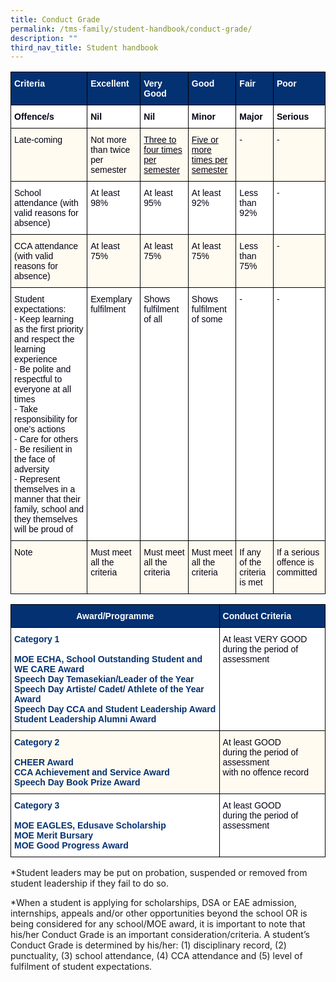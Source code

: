 ```yaml
---
title: Conduct Grade
permalink: /tms-family/student-handbook/conduct-grade/
description: ""
third_nav_title: Student handbook
---
```

<style type="text/css">
.tg  {border-collapse:collapse;border-spacing:0;}
.tg td{border-color:black;border-style:solid;border-width:1px;font-family:Arial, sans-serif;font-size:14px;
  overflow:hidden;padding:10px 5px;word-break:normal;}
.tg th{border-color:black;border-style:solid;border-width:1px;font-family:Arial, sans-serif;font-size:14px;
  font-weight:normal;overflow:hidden;padding:10px 5px;word-break:normal;}
.tg .tg-2wh9{background-color:#FFF;color:#020014;text-align:left;vertical-align:top}
.tg .tg-ag5b{background-color:#FFFBF0;color:#020014;text-align:left;text-decoration:underline;vertical-align:top}
.tg .tg-j9i1{background-color:#033172;color:#FFF;font-weight:bold;text-align:left;vertical-align:top}
.tg .tg-muaq{background-color:#FFF;color:#020014;font-weight:bold;text-align:left;vertical-align:top}
.tg .tg-pc3f{background-color:#FFFBF0;color:#020014;text-align:left;vertical-align:top}
</style>
<table class="tg">
<thead>
  <tr>
    <th class="tg-j9i1">Criteria</th>
    <th class="tg-j9i1">Excellent</th>
    <th class="tg-j9i1">Very Good</th>
    <th class="tg-j9i1">Good</th>
    <th class="tg-j9i1">Fair</th>
    <th class="tg-j9i1">Poor</th>
  </tr>
</thead>
<tbody>
  <tr>
    <td class="tg-muaq">Offence/s</td>
    <td class="tg-muaq">Nil</td>
    <td class="tg-muaq">Nil</td>
    <td class="tg-muaq">Minor</td>
    <td class="tg-muaq">Major</td>
    <td class="tg-muaq">Serious</td>
  </tr>
  <tr>
    <td class="tg-pc3f">Late-coming</td>
    <td class="tg-pc3f">Not more than twice per semester</td>
    <td class="tg-ag5b">Three to four times per semester</td>
    <td class="tg-ag5b">Five or more times per semester</td>
    <td class="tg-pc3f"><span style="color:#020014">-</span></td>
    <td class="tg-pc3f">-</td>
  </tr>
  <tr>
    <td class="tg-2wh9">School attendance (with valid reasons for absence)</td>
    <td class="tg-2wh9">At least 98%</td>
    <td class="tg-2wh9">At least 95%</td>
    <td class="tg-2wh9">At least 92%</td>
    <td class="tg-2wh9">Less than 92%</td>
    <td class="tg-2wh9">-</td>
  </tr>
  <tr>
    <td class="tg-pc3f">CCA attendance (with valid reasons for absence)</td>
    <td class="tg-pc3f">At least 75%</td>
    <td class="tg-pc3f">At least 75%</td>
    <td class="tg-pc3f">At least 75%</td>
    <td class="tg-pc3f">Less than 75%</td>
    <td class="tg-pc3f">-</td>
  </tr>
  <tr>
    <td class="tg-2wh9">Student expectations:<br>- Keep learning as the first priority and respect the learning experience<br>- Be polite and respectful to everyone at all times<br>- Take responsibility for one’s actions<br>- Care for others<br>- Be resilient in the face of adversity<br>- Represent themselves in a manner that their family, school and they themselves will be proud of</td>
    <td class="tg-2wh9">Exemplary fulfilment</td>
    <td class="tg-2wh9">Shows fulfilment of all</td>
    <td class="tg-2wh9">Shows fulfilment of some</td>
    <td class="tg-2wh9">-</td>
    <td class="tg-2wh9">-</td>
  </tr>
  <tr>
    <td class="tg-pc3f">Note</td>
    <td class="tg-pc3f">Must meet all the criteria</td>
    <td class="tg-pc3f">Must meet all the criteria</td>
    <td class="tg-pc3f">Must meet all the criteria</td>
    <td class="tg-pc3f">If any of the criteria is met</td>
    <td class="tg-pc3f">If a serious offence is committed</td>
  </tr>
</tbody>
</table>

<style type="text/css">
.tg  {border-collapse:collapse;border-spacing:0;}
.tg td{border-color:black;border-style:solid;border-width:1px;font-family:Arial, sans-serif;font-size:14px;
  overflow:hidden;padding:10px 5px;word-break:normal;}
.tg th{border-color:black;border-style:solid;border-width:1px;font-family:Arial, sans-serif;font-size:14px;
  font-weight:normal;overflow:hidden;padding:10px 5px;word-break:normal;}
.tg .tg-psm1{background-color:#033172;color:#FFF;font-weight:bold;text-align:center;vertical-align:top}
.tg .tg-2wh9{background-color:#FFF;color:#020014;text-align:left;vertical-align:top}
.tg .tg-j9i1{background-color:#033172;color:#FFF;font-weight:bold;text-align:left;vertical-align:top}
.tg .tg-157d{background-color:#FFF;color:#033172;font-weight:bold;text-align:left;vertical-align:top}
.tg .tg-o1dv{background-color:#FFFBF0;color:#033172;font-weight:bold;text-align:left;vertical-align:top}
.tg .tg-pc3f{background-color:#FFFBF0;color:#020014;text-align:left;vertical-align:top}
</style>
<table class="tg">
<thead>
  <tr>
    <th class="tg-psm1">Award/Programme</th>
    <th class="tg-j9i1">Conduct Criteria</th>
  </tr>
</thead>
<tbody>
  <tr>
    <td class="tg-157d">Category 1<br><br>MOE ECHA, School Outstanding Student and WE CARE Award<br>Speech Day Temasekian/Leader of the Year<br>Speech Day Artiste/ Cadet/ Athlete of the Year Award<br>Speech Day CCA and Student Leadership Award<br>Student Leadership Alumni Award<br></td>
    <td class="tg-2wh9">At least VERY GOOD<br>during the period of assessment</td>
  </tr>
  <tr>
    <td class="tg-o1dv">Category 2<br><br>CHEER Award<br>CCA Achievement and Service Award<br>Speech Day Book Prize Award<br></td>
    <td class="tg-pc3f">At least GOOD<br>during the period of assessment<br>with no offence record</td>
  </tr>
  <tr>
    <td class="tg-157d">Category 3<br><br>MOE EAGLES, Edusave Scholarship<br>MOE Merit Bursary<br>MOE Good Progress Award<br></td>
    <td class="tg-2wh9">At least GOOD<br>during the period of assessment</td>
  </tr>
</tbody>
</table>

*Student leaders may be put on probation, suspended or removed from student leadership if they fail to do so.


*When a student is applying for scholarships, DSA or EAE admission, internships, appeals and/or other opportunities beyond the school OR is being considered for any school/MOE award, it is important to note that his/her Conduct Grade is an important consideration/criteria. A student’s Conduct Grade is determined by his/her: (1) disciplinary record, (2) punctuality, (3) school attendance, (4) CCA attendance and (5) level of fulfilment of student expectations.